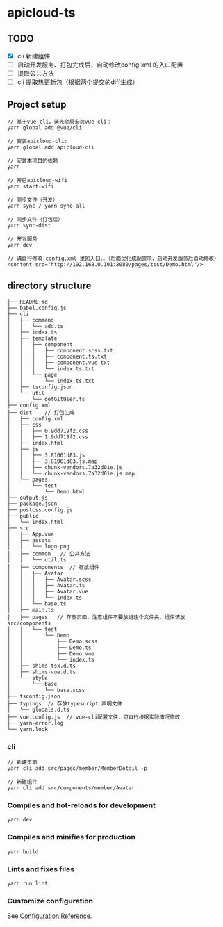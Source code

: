# apicloud-ts

## TODO
- [x] cli 新建组件
- [ ] 启动开发服务、打包完成后，自动修改config.xml 的入口配置
- [ ] 提取公共方法
- [ ] cli 提取热更新包（根据两个提交的diff生成）

## Project setup
```
// 基于vue-cli，请先全局安装vue-cli：
yarn global add @vue/cli

// 安装apicloud-cli:
yarn global add apicloud-cli

// 安装本项目的依赖
yarn

// 开启apicloud-wifi
yarn start-wifi

// 同步文件（开发）
yarn sync / yarn sync-all

// 同步文件（打包后）
yarn sync-dist

// 开发服务
yarn dev

// 请自行修改 config.xml 里的入口。。（后面优化成配置项，启动开发服务后自动修改）
<content src="http://192.168.0.101:8080/pages/test/Demo.html"/>
```

## directory structure
```dir
├── README.md
├── babel.config.js
├── cli
│   ├── command
│   │   └── add.ts
│   ├── index.ts
│   ├── template
│   │   ├── component
│   │   │   ├── component.scss.txt
│   │   │   ├── component.ts.txt
│   │   │   ├── component.vue.txt
│   │   │   └── index.ts.txt
│   │   └── page
│   │       └── index.ts.txt
│   ├── tsconfig.json
│   └── util
│       └── getGitUser.ts
├── config.xml
├── dist    // 打包生成
│   ├── config.xml
│   ├── css
│   │   ├── 0.9dd719f2.css
│   │   ├── 1.9dd719f2.css
│   ├── index.html
│   ├── js
│   │   ├── 3.81061d83.js
│   │   ├── 3.81061d83.js.map
│   │   ├── chunk-vendors.7a32d01e.js
│   │   └── chunk-vendors.7a32d01e.js.map
│   └── pages
│       └── test
│           └── Demo.html
├── output.js
├── package.json
├── postcss.config.js
├── public
│   └── index.html
├── src
│   ├── App.vue
│   ├── assets
│   │   └── logo.png
│   ├── common   // 公共方法
│   │   └── util.ts
│   ├── components  // 存放组件
│   │   ├── Avatar
│   │   │   ├── Avatar.scss
│   │   │   ├── Avatar.ts
│   │   │   ├── Avatar.vue
│   │   │   └── index.ts
│   │   └── base.ts
│   ├── main.ts
│   ├── pages   // 存放页面，注意组件不要放进这个文件夹，组件请放 src/components
│   │   └── test
│   │       └── Demo
│   │           ├── Demo.scss
│   │           ├── Demo.ts
│   │           ├── Demo.vue
│   │           └── index.ts
│   ├── shims-tsx.d.ts
│   ├── shims-vue.d.ts
│   └── style
│       └── base
│           └── base.scss
├── tsconfig.json
├── typings  // 存放typescript 声明文件
│   └── globals.d.ts
├── vue.config.js  // vue-cli配置文件，可自行根据实际情况修改
├── yarn-error.log
└── yarn.lock
```

### cli
```
// 新建页面
yarn cli add src/pages/member/MemberDetail -p

// 新建组件
yarn cli add src/components/member/Avatar
```

### Compiles and hot-reloads for development
```
yarn dev
```

### Compiles and minifies for production
```
yarn build
```

### Lints and fixes files
```
yarn run lint
```

### Customize configuration
See [Configuration Reference](https://cli.vuejs.org/config/).
